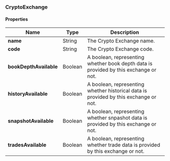
[//]: # (CLASS:CryptoExchange)

[//]: # (KIND:object)

### CryptoExchange

#### Properties

[//]: # (START_DEFINITION)

Name | Type | Description
------------ | ------------- | -------------
**name** | String | The Crypto Exchange name. &nbsp;
**code** | String | The Crypto Exchange code. &nbsp;
**bookDepthAvailable** | Boolean | A boolean, representing whether book depth data is provided by this exchange or not. &nbsp;
**historyAvailable** | Boolean | A boolean, representing whether historical data is provided by this exchange or not. &nbsp;
**snapshotAvailable** | Boolean | A boolean, representing whether snpashot data is provided by this exchange or not. &nbsp;
**tradesAvailable** | Boolean | A boolean, representing whether trade data is provided by this exchange or not. &nbsp;

[//]: # (END_DEFINITION)





